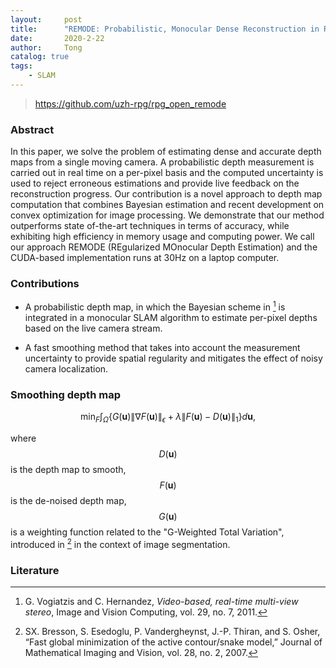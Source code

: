 ```yaml
---
layout:     post
title:      "REMODE: Probabilistic, Monocular Dense Reconstruction in Real Time [2014]"
date:       2020-2-22
author:     Tong
catalog: true
tags:
    - SLAM
---
```


> https://github.com/uzh-rpg/rpg_open_remode

### Abstract

In this paper, we solve the problem of estimating dense and accurate depth maps from a single moving camera.
A probabilistic depth measurement is carried out in real time on a per-pixel basis and the computed uncertainty is used to reject erroneous estimations and provide live feedback on the reconstruction progress. Our contribution is a novel approach to depth map computation that combines Bayesian estimation and recent development on convex optimization for image processing. We demonstrate that our method outperforms state of-the-art techniques in terms of accuracy, while exhibiting high efficiency in memory usage and computing power. We call our approach REMODE (REgularized MOnocular Depth Estimation) and the CUDA-based implementation runs at 30Hz on a laptop computer.


### Contributions

- A probabilistic depth map, in which the Bayesian scheme in [^Vogiatzis2011] is integrated in a monocular SLAM algorithm to estimate per-pixel depths based on the live camera stream.

- A fast smoothing method that takes into account the measurement uncertainty to provide spatial regularity and mitigates the effect of noisy camera localization.

### Smoothing depth map

$$
\min _{F} \int_{\Omega}\left\{G(\mathbf{u})\|\nabla F(\mathbf{u})\|_{\epsilon}+\lambda\|F(\mathbf{u})-D(\mathbf{u})\|_{1}\right\} d \mathbf{u},
$$

where $$D(\mathbf{u})$$ is the depth map to smooth, $$F(\mathbf{u})$$ is the de-noised depth map, $$G(\mathbf{u})$$ is a weighting function related to the "G-Weighted Total Variation", introduced in [^Bresson2007] in the context of image segmentation.

### Literature

[^Bresson2007]: SX. Bresson, S. Esedoglu, P. Vandergheynst, J.-P. Thiran, and S. Osher, “Fast global minimization of the active contour/snake model,” Journal of Mathematical Imaging and Vision, vol. 28, no. 2, 2007.

[^Vogiatzis2011]: G. Vogiatzis and C. Hernandez, _Video-based, real-time multi-view stereo_, Image and Vision Computing, vol. 29, no. 7, 2011.
